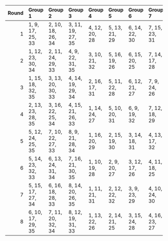 |   Round | Group 1           | Group 2           | Group 3           | Group 4       | Group 5       | Group 6       | Group 7       | Group 8       |
|--------:|:------------------|:------------------|:------------------|:--------------|:--------------|:--------------|:--------------|:--------------|
|       1 | 1, 9, 17, 25, 33  | 2, 10, 18, 26, 34 | 3, 11, 19, 27, 35 | 4, 12, 20, 28 | 5, 13, 21, 29 | 6, 14, 22, 30 | 7, 15, 23, 31 | 8, 16, 24, 32 |
|       2 | 1, 12, 23, 30, 34 | 2, 11, 24, 29, 33 | 4, 9, 22, 31, 35  | 3, 10, 21, 32 | 5, 16, 19, 26 | 6, 15, 20, 25 | 7, 14, 17, 28 | 8, 13, 18, 27 |
|       3 | 1, 15, 18, 32, 35 | 3, 13, 20, 30, 33 | 4, 14, 19, 29, 34 | 2, 16, 17, 31 | 5, 11, 22, 28 | 6, 12, 21, 27 | 7, 9, 24, 26  | 8, 10, 23, 25 |
|       4 | 2, 13, 23, 28, 35 | 3, 16, 22, 25, 34 | 4, 15, 21, 26, 33 | 1, 14, 24, 27 | 5, 10, 20, 31 | 6, 9, 19, 32  | 7, 12, 18, 29 | 8, 11, 17, 30 |
|       5 | 5, 12, 24, 25, 35 | 7, 10, 22, 27, 33 | 8, 9, 21, 28, 34  | 1, 16, 20, 29 | 2, 15, 19, 30 | 3, 14, 18, 31 | 4, 13, 17, 32 | 6, 11, 23, 26 |
|       6 | 5, 14, 23, 32, 33 | 6, 13, 24, 31, 34 | 7, 16, 21, 30, 35 | 1, 10, 19, 28 | 2, 9, 20, 27  | 3, 12, 17, 26 | 4, 11, 18, 25 | 8, 15, 22, 29 |
|       7 | 5, 15, 17, 27, 34 | 6, 16, 18, 28, 33 | 8, 14, 20, 26, 35 | 1, 11, 21, 31 | 2, 12, 22, 32 | 3, 9, 23, 29  | 4, 10, 24, 30 | 7, 13, 19, 25 |
|       8 | 6, 10, 17, 29, 35 | 7, 11, 20, 32, 34 | 8, 12, 19, 31, 33 | 1, 13, 22, 26 | 2, 14, 21, 25 | 3, 15, 24, 28 | 4, 16, 23, 27 | 5, 9, 18, 30  |